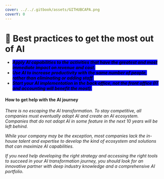 ```yaml
---
cover: ../../.gitbook/assets/GITHUBCAPA.png
coverY: 0
---
```


# 🧿 Best practices to get the most out of AI

* _<mark style="background-color:blue;">**Apply AI capabilities to the activities that have the greatest and most immediate impact on revenue and cost.**</mark>_&#x20;
* _<mark style="background-color:blue;">**Use AI to increase productivity with the same number of people, rather than eliminating or adding staff.**</mark>_&#x20;
* _<mark style="background-color:blue;">**Start your AI implementation in the back office, not the front office (IT and accounting will benefit the most).**</mark>_

#### How to get help with the AI journey&#x20;

_There is no escaping the AI transformation. To stay competitive, all companies must eventually adopt AI and create an AI ecosystem. Companies that do not adopt AI in some feature in the next 10 years will be left behind._

_While your company may be the exception, most companies lack the in-house talent and expertise to develop the kind of ecosystem and solutions that can maximize AI capabilities._

_If you need help developing the right strategy and accessing the right tools to succeed in your AI transformation journey, you should look for an innovative partner with deep industry knowledge and a comprehensive AI portfolio._
